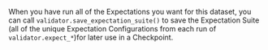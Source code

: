 When you have run all of the Expectations you want for this dataset, you can call `validator.save_expectation_suite()` to save the Expectation Suite (all of the unique Expectation Configurations from each run of `validator.expect_*`)for later use in a Checkpoint.

```python name="version-0.18 docs/docusaurus/docs/snippets/aws_cloud_storage_pandas.py save_expectations"
```
